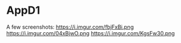 # AppD1
A few screenshots:
https://i.imgur.com/fbjFxBi.png
https://i.imgur.com/04xBjwO.png
https://i.imgur.com/KgsFw30.png
